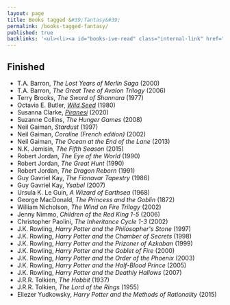 ```yaml
---
layout: page
title: Books tagged &#39;fantasy&#39;
permalink: /books-tagged-fantasy/
published: true
backlinks: '<ul><li><a id="books-ive-read" class="internal-link" href="/books-ive-read/">Books I&#39;ve read</a></li></ul>'
---
```




## Finished 
* T.A. Barron, _The Lost Years of Merlin Saga_ (2000) 
* T.A. Barron, _The Great Tree of Avalon Trilogy_ (2006) 
* Terry Brooks, _The Sword of Shannara_ (1977) 
* Octavia E. Butler, _<a id="butler-wild-seed" class="internal-link" href="/butler-wild-seed/">Wild Seed</a>_ (1980) 
* Susanna Clarke, _<a id="clarke-piranesi" class="internal-link" href="/clarke-piranesi/">Piranesi</a>_ (2020) 
* Suzanne Collins, _The Hunger Games_ (2008) 
* Neil Gaiman, _Stardust_ (1997) 
* Neil Gaiman, _Coraline (French edition)_ (2002) 
* Neil Gaiman, _The Ocean at the End of the Lane_ (2013) 
* N.K. Jemisin, _The Fifth Season_ (2015) 
* Robert Jordan, _The Eye of the World_ (1990) 
* Robert Jordan, _The Great Hunt_ (1990) 
* Robert Jordan, _The Dragon Reborn_ (1991) 
* Guy Gavriel Kay, _The Fionavar Tapestry_ (1986) 
* Guy Gavriel Kay, _Ysabel_ (2007) 
* Ursula K. Le Guin, _A Wizard of Earthsea_ (1968) 
* George MacDonald, _The Princess and the Goblin_ (1872) 
* William Nicholson, _The Wind on Fire Trilogy_ (2002) 
* Jenny Nimmo, _Children of the Red King 1-5_ (2006) 
* Christopher Paolini, _The Inheritance Cycle 1-3_ (2002) 
* J.K. Rowling, _Harry Potter and the Philosopher's Stone_ (1997) 
* J.K. Rowling, _Harry Potter and the Chamber of Secrets_ (1998) 
* J.K. Rowling, _Harry Potter and the Prizoner of Azkaban_ (1999) 
* J.K. Rowling, _Harry Potter and the Goblet of Fire_ (2000) 
* J.K. Rowling, _Harry Potter and the Order of the Phoenix_ (2003) 
* J.K. Rowling, _Harry Potter and the Half-Blood Prince_ (2005) 
* J.K. Rowling, _Harry Potter and the Deathly Hallows_ (2007) 
* J.R.R. Tolkien, _The Hobbit_ (1937) 
* J.R.R. Tolkien, _The Lord of the Rings_ (1955) 
* Eliezer Yudkowsky, _Harry Potter and the Methods of Rationality_ (2015) 
